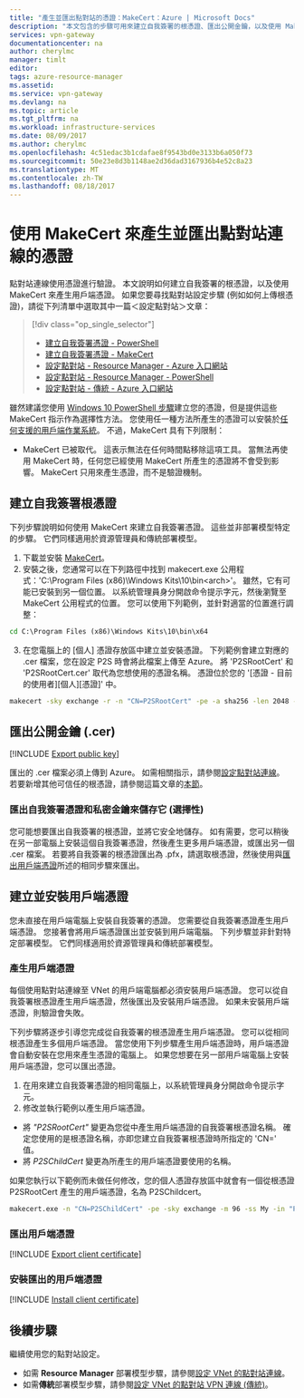 ```yaml
---
title: "產生並匯出點對站的憑證：MakeCert：Azure | Microsoft Docs"
description: "本文包含的步驟可用來建立自我簽署的根憑證、匯出公開金鑰，以及使用 MakeCert 來產生用戶端憑證。"
services: vpn-gateway
documentationcenter: na
author: cherylmc
manager: timlt
editor: 
tags: azure-resource-manager
ms.assetid: 
ms.service: vpn-gateway
ms.devlang: na
ms.topic: article
ms.tgt_pltfrm: na
ms.workload: infrastructure-services
ms.date: 08/09/2017
ms.author: cherylmc
ms.openlocfilehash: 4c51edac3b1cdafae8f9543bd0e3133b6a050f73
ms.sourcegitcommit: 50e23e8d3b1148ae2d36dad3167936b4e52c8a23
ms.translationtype: MT
ms.contentlocale: zh-TW
ms.lasthandoff: 08/18/2017
---
```

# <a name="generate-and-export-certificates-for-point-to-site-connections-using-makecert"></a>使用 MakeCert 來產生並匯出點對站連線的憑證

點對站連線使用憑證進行驗證。 本文說明如何建立自我簽署的根憑證，以及使用 MakeCert 來產生用戶端憑證。 如果您要尋找點對站設定步驟 (例如如何上傳根憑證)，請從下列清單中選取其中一篇＜設定點對站＞文章：

> [!div class="op_single_selector"]
> * [建立自我簽署憑證 - PowerShell](vpn-gateway-certificates-point-to-site.md)
> * [建立自我簽署憑證 - MakeCert](vpn-gateway-certificates-point-to-site-makecert.md)
> * [設定點對站 - Resource Manager - Azure 入口網站](vpn-gateway-howto-point-to-site-resource-manager-portal.md)
> * [設定點對站 - Resource Manager - PowerShell](vpn-gateway-howto-point-to-site-rm-ps.md)
> * [設定點對站 - 傳統 - Azure 入口網站](vpn-gateway-howto-point-to-site-classic-azure-portal.md)
> 
> 

雖然建議您使用 [Windows 10 PowerShell 步驟](vpn-gateway-certificates-point-to-site.md)建立您的憑證，但是提供這些 MakeCert 指示作為選擇性方法。 您使用任一種方法所產生的憑證可以安裝於[任何支援的用戶端作業系統](vpn-gateway-howto-point-to-site-resource-manager-portal.md#faq)。 不過，MakeCert 具有下列限制：

* MakeCert 已被取代。 這表示無法在任何時間點移除這項工具。 當無法再使用 MakeCert 時，任何您已經使用 MakeCert 所產生的憑證將不會受到影響。 MakeCert 只用來產生憑證，而不是驗證機制。

## <a name="rootcert"></a>建立自我簽署根憑證

下列步驟說明如何使用 MakeCert 來建立自我簽署憑證。 這些並非部署模型特定的步驟。 它們同樣適用於資源管理員和傳統部署模型。

1. 下載並安裝 [MakeCert](https://msdn.microsoft.com/library/windows/desktop/aa386968(v=vs.85).aspx)。
2. 安裝之後，您通常可以在下列路徑中找到 makecert.exe 公用程式：'C:\Program Files (x86)\Windows Kits\10\bin\<arch>'。 雖然，它有可能已安裝到另一個位置。 以系統管理員身分開啟命令提示字元，然後瀏覽至 MakeCert 公用程式的位置。 您可以使用下列範例，並針對適當的位置進行調整：

  ```cmd
  cd C:\Program Files (x86)\Windows Kits\10\bin\x64
  ```
3. 在您電腦上的 [個人] 憑證存放區中建立並安裝憑證。 下列範例會建立對應的 .cer 檔案，您在設定 P2S 時會將此檔案上傳至 Azure。 將 'P2SRootCert' 和 'P2SRootCert.cer' 取代為您想使用的憑證名稱。 憑證位於您的 '[憑證 - 目前的使用者]\[個人]\[憑證]' 中。

  ```cmd
  makecert -sky exchange -r -n "CN=P2SRootCert" -pe -a sha256 -len 2048 -ss My
  ```

## <a name="cer"></a>匯出公開金鑰 (.cer)

[!INCLUDE [Export public key](../../includes/vpn-gateway-certificates-export-public-key-include.md)]

匯出的 .cer 檔案必須上傳到 Azure。 如需相關指示，請參閱[設定點對站連線](vpn-gateway-howto-point-to-site-resource-manager-portal.md#uploadfile)。 若要新增其他可信任的根憑證，請參閱這篇文章的[本節](vpn-gateway-howto-point-to-site-resource-manager-portal.md#add)。

### <a name="export-the-self-signed-certificate-and-private-key-to-store-it-optional"></a>匯出自我簽署憑證和私密金鑰來儲存它 (選擇性)

您可能想要匯出自我簽署的根憑證，並將它安全地儲存。 如有需要，您可以稍後在另一部電腦上安裝這個自我簽署憑證，然後產生更多用戶端憑證，或匯出另一個 .cer 檔案。 若要將自我簽署的根憑證匯出為 .pfx，請選取根憑證，然後使用與[匯出用戶端憑證](#clientexport)所述的相同步驟來匯出。

## <a name="create-and-install-client-certificates"></a>建立並安裝用戶端憑證

您未直接在用戶端電腦上安裝自我簽署的憑證。 您需要從自我簽署憑證產生用戶端憑證。 您接著會將用戶端憑證匯出並安裝到用戶端電腦。 下列步驟並非針對特定部署模型。 它們同樣適用於資源管理員和傳統部署模型。

### <a name="clientcert"></a>產生用戶端憑證 

每個使用點對站連線至 VNet 的用戶端電腦都必須安裝用戶端憑證。 您可以從自我簽署根憑證產生用戶端憑證，然後匯出及安裝用戶端憑證。 如果未安裝用戶端憑證，則驗證會失敗。 

下列步驟將逐步引導您完成從自我簽署的根憑證產生用戶端憑證。 您可以從相同根憑證產生多個用戶端憑證。 當您使用下列步驟產生用戶端憑證時，用戶端憑證會自動安裝在您用來產生憑證的電腦上。 如果您想要在另一部用戶端電腦上安裝用戶端憑證，您可以匯出憑證。
 
1. 在用來建立自我簽署憑證的相同電腦上，以系統管理員身分開啟命令提示字元。
2. 修改並執行範例以產生用戶端憑證。
  * 將 *"P2SRootCert"* 變更為您從中產生用戶端憑證的自我簽署根憑證名稱。 確定您使用的是根憑證名稱，亦即您建立自我簽署根憑證時所指定的 'CN=' 值。
  * 將 *P2SChildCert* 變更為所產生的用戶端憑證要使用的名稱。

  如果您執行以下範例而未做任何修改，您的個人憑證存放區中就會有一個從根憑證 P2SRootCert 產生的用戶端憑證，名為 P2SChildcert。

  ```cmd
  makecert.exe -n "CN=P2SChildCert" -pe -sky exchange -m 96 -ss My -in "P2SRootCert" -is my -a sha256
  ```

### <a name="clientexport"></a>匯出用戶端憑證

[!INCLUDE [Export client certificate](../../includes/vpn-gateway-certificates-export-client-cert-include.md)]

### <a name="install"></a>安裝匯出的用戶端憑證

[!INCLUDE [Install client certificate](../../includes/vpn-gateway-certificates-install-client-cert-include.md)]

## <a name="next-steps"></a>後續步驟

繼續使用您的點對站設定。 

* 如需 **Resource Manager** 部署模型步驟，請參閱[設定 VNet 的點對站連線](vpn-gateway-howto-point-to-site-resource-manager-portal.md)。
* 如需**傳統**部署模型步驟，請參閱[設定 VNet 的點對站 VPN 連線 (傳統)](vpn-gateway-howto-point-to-site-classic-azure-portal.md)。

